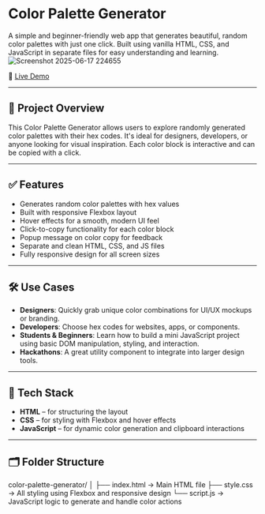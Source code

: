 # Color Palette Generator

A simple and beginner-friendly web app that generates beautiful, random color palettes with just one click. Built using vanilla HTML, CSS, and JavaScript in separate files for easy understanding and learning.
![Screenshot 2025-06-17 224655](https://github.com/user-attachments/assets/874af396-10fa-4d5c-a48f-e3f2b36c7cfb)

🔗 [Live Demo]( https://tu-lasizzzz.github.io/Colourpalette/)

---

## 📌 Project Overview

This Color Palette Generator allows users to explore randomly generated color palettes with their hex codes. It's ideal for designers, developers, or anyone looking for visual inspiration. Each color block is interactive and can be copied with a click.

---

## ✅ Features

- Generates random color palettes with hex values
- Built with responsive Flexbox layout
- Hover effects for a smooth, modern UI feel
- Click-to-copy functionality for each color block
- Popup message on color copy for feedback
- Separate and clean HTML, CSS, and JS files
- Fully responsive design for all screen sizes

---

## 🛠️ Use Cases

- **Designers**: Quickly grab unique color combinations for UI/UX mockups or branding.
- **Developers**: Choose hex codes for websites, apps, or components.
- **Students & Beginners**: Learn how to build a mini JavaScript project using basic DOM manipulation, styling, and interaction.
- **Hackathons**: A great utility component to integrate into larger design tools.

---

## 🚀 Tech Stack

- **HTML** – for structuring the layout
- **CSS** – for styling with Flexbox and hover effects
- **JavaScript** – for dynamic color generation and clipboard interactions

---

## 🗂️ Folder Structure

color-palette-generator/
│
├── index.html → Main HTML file
├── style.css → All styling using Flexbox and responsive design
└── script.js → JavaScript logic to generate and handle color actions

